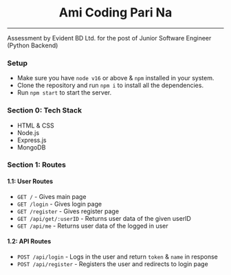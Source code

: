 <div align="center">

# Ami Coding Pari Na
</div>

---
Assessment by Evident BD Ltd. for the post of Junior Software Engineer (Python Backend)

### Setup

- Make sure you have `node v16` or above & `npm` installed in your system.
- Clone the repository and run `npm i` to install all the dependencies.
- Run `npm start` to start the server.


### Section 0: Tech Stack

- HTML & CSS
- Node.js
- Express.js
- MongoDB


### Section 1: Routes

#### 1.1: User Routes
- `GET /` - Gives main page
- `GET /login` - Gives login page
- `GET /register` - Gives register page
- `GET /api/get/:userID` - Returns user data of the given userID
- `GET /api/me` - Returns user data of the logged in user

#### 1.2: API Routes
- `POST /api/login` - Logs in the user and return `token` & `name` in response
- `POST /api/register` - Registers the user and redirects to login page

